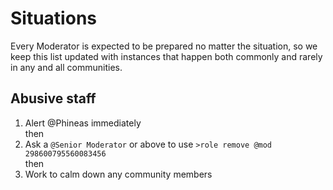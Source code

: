 # Situations
Every Moderator is expected to be prepared no matter the situation, so we keep this list updated with instances that happen both commonly and rarely in any and all communities.

## Abusive staff
 1. Alert @Phineas immediately  
 then
 2. Ask a `@Senior Moderator` or above to use `>role remove @mod 298600795560083456`  
 then
 3. Work to calm down any community members


#
